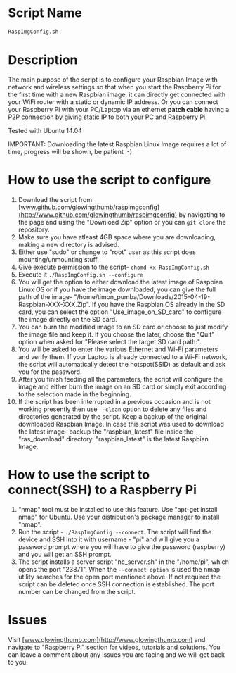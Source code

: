 # Script Name

```bash
RaspImgConfig.sh
```

# Description

The main purpose of the script is to configure your Raspbian Image with network and wireless settings so that when you start the Raspberry Pi for the first time with a new Raspbian image, it can directly get connected with your WiFi router with a static or dynamic IP address. Or you can connect your Raspberry Pi with your PC/Laptop via an ethernet **patch cable** having a P2P connection by giving static IP to both your PC and Raspberry Pi.

Tested with Ubuntu 14.04

IMPORTANT: Downloading the latest Raspbian Linux Image requires a lot of time, progress will be shown, be patient :-)

# How to use the script to configure

1. Download the script from [www.github.com/glowingthumb/raspimgconfig](http://www.github.com/glowingthumb/raspimgconfig) by navigating to the page and using the "Download Zip" option or you can `git clone` the repository.
2. Make sure you have atleast 4GB space where you are downloading, making a new directory is advised.
3. Either use "sudo" or change to "root" user as this script does mounting/unmounting stuff.
4. Give execute permission to the script- `chomd +x RaspImgConfig.sh`
5. Execute it `./RaspImgConfig.sh --configure`
6. You will get the option to either download the latest image of Raspbian Linux OS or if you have the image downloaded, you can give the full path of the image- "/home/timon_pumba/Downloads/2015-04-19-Raspbian-XXX-XXX.Zip". If you have the Raspbian OS already in the SD card, you can select the option "Use_image_on_SD_card" to configure the image directly on the SD card.
7. You can burn the modified image to an SD card or choose to just modify the image file and keep it. If you choose the later, choose the "Quit" option when asked for "Please select the target SD card path:".
8. You will be asked to enter the various Ethernet and Wi-Fi parameters and verify them. If your Laptop is already connected to a Wi-Fi network, the script will automatically detect the hotspot(SSID) as default and ask you for the password. 
9. After you finish feeding all the parameters, the script will configure the image and either burn the image on an SD card or simply exit according to the selection made in the beginning.
10. If the script has been interrupted in a previous occasion and is not working presently then use `--clean` option to delete any files and directories generated by the script. Keep a backup of the original downloaded Raspbian Image. In case this script was used to download the latest image- backup the "raspbian_latest" file inside the "ras_download" directory. "raspbian_latest" is the latest Raspbian Image. 

# How to use the script to connect(SSH) to a Raspberry Pi

1. "nmap" tool must be installed to use this feature. Use "apt-get install nmap" for Ubuntu. Use your distribution's package manager to install "nmap".
2. Run the script - `./RaspImgConfig --connect`. The script will find the device and SSH into it with username - "pi" and will give you a password prompt where you will have to give the password (raspberry) and you will get an SSH prompt. 
3. The script installs a server script "nc_server.sh" in the "/home/pi", which opens the port "23871". When the `--connect option` is used the  nmap utility searches for the open port mentioned above. If not required the script can be deleted once SSH connection is established. The port number can be changed from the script. 

# Issues

Visit [www.glowingthumb.com](http://www.glowingthumb.com) and navigate to "Raspberry Pi" section for videos, tutorials and solutions. You can leave a comment about any issues you are facing and we will get back to you.
